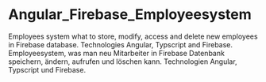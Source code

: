 # Angular_Firebase_Employeesystem
Employees system what to store, modify, access and delete new employees in Firebase database. Technologies Angular, Typscript and Firebase.
Employeesystem, was man neu Mitarbeiter in Firebase Datenbank speichern, ändern, aufrufen und löschen kann. Technologien Angular, Typscript und Firebase.
